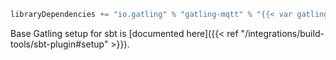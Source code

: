 ```scala
libraryDependencies += "io.gatling" % "gatling-mqtt" % "{{< var gatlingMqttVersion >}}" % "test,it"
```

Base Gatling setup for sbt is [documented here]({{< ref "/integrations/build-tools/sbt-plugin#setup" >}}).
